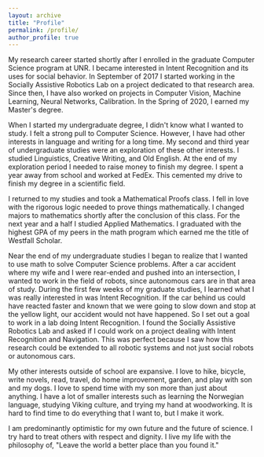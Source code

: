 ```yaml
---
layout: archive
title: "Profile"
permalink: /profile/
author_profile: true
---
```


My research career started shortly after I enrolled in the graduate Computer Science program at UNR. I became interested in Intent Recognition and its uses for social behavior. In September of 2017 I started working in the Socially Assistive Robotics Lab on a project dedicated to that research area. Since then, I have also worked on projects in Computer Vision, Machine Learning, Neural Networks, Calibration. In the Spring of 2020, I earned my Master's degree.

When I started my undergraduate degree, I didn't know what I wanted to study. I felt a strong pull to Computer Science. However, I have had other interests in language and writing for a long time. My second and third year of undergraduate studies were an exploration of these other interests. I studied Linguistics, Creative Writing, and Old English. At the end of my exploration period I needed to raise money to finish my degree. I spent a year away from school and worked at FedEx. This cemented my drive to finish my degree in a scientific field.

I returned to my studies and took a Mathematical Proofs class. I fell in love with the rigorous logic needed to prove things mathematically. I changed majors to mathematics shortly after the conclusion of this class. For the next year and a half I studied Applied Mathematics. I graduated with the highest GPA of my peers in the math program which earned me the title of Westfall Scholar.

Near the end of my undergraduate studies I began to realize that I wanted to use math to solve Computer Science problems. After a car accident where my wife and I were rear-ended and pushed into an intersection, I wanted to work in the field of robots, since autonomous cars are in that area of study. During the first few weeks of my graduate studies, I learned what I was really interested  in was Intent Recognition. If the car behind us could have reacted faster and known that we were going to slow down and stop at the yellow light, our accident would not have happened. So I set out a goal to work in a lab doing Intent Recognition. I found the Socially Assistive Robotics Lab and asked if I could work on a project dealing with Intent Recognition and Navigation. This was perfect because I saw how this research could be extended to all robotic systems and not just social robots or autonomous cars.

My other interests outside of school are expansive. I love to hike, bicycle, write novels, read, travel, do home improvement, garden, and play with son and my dogs. I love to spend time with my son more than just about anything. I have a lot of smaller interests such as learning the Norwegian language, studying Viking culture, and trying my hand at woodworking. It is hard to find time to do everything that I want to, but I make it work.

I am predominantly optimistic for my own future and the future of science. I try hard to treat others with respect and dignity. I live my life with the philosophy of, "Leave the world a better place than you found it."
